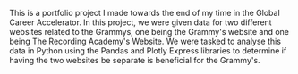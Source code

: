 This is a portfolio project I made towards the end of my time in the Global Career Accelerator.
In this project, we were given data for two different websites related to the Grammys, one being the Grammy's website and one being The Recording Academy's Website.
We were tasked to analyse this data in Python using the Pandas and Plotly Express libraries to determine if having the two websites be separate is beneficial for the Grammy's.
